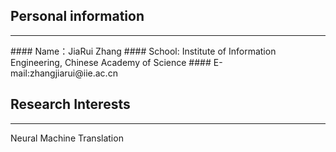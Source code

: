 ## Personal information
<hr/>
#### Name：JiaRui Zhang
#### School: Institute of Information Engineering, Chinese Academy of Science
#### E-mail:zhangjiarui@iie.ac.cn

## Research Interests
<hr/>
Neural Machine Translation


